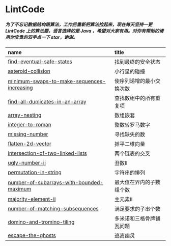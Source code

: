 # LintCode

##### 为了不忘记数据结构跟算法，工作后重新把算法捡起来，现在每天坚持一更 LintCode 上的算法题，语言选择的是 Java ，希望对大家有用。对你有帮助的请用你宝贵的双手点一下 star，谢谢。


| name                                                | title                                      |
| :-------------------------------------------------- | :----------------------------------------- |
| [find-eventual-safe-states](code/找到最终的安全状态.md)        | 找到最终的安全状态                      |
| [asteroid-collision](code/小行星的碰撞.md)                  | 小行星的碰撞                                     |
| [minimum-swaps-to-make-sequences-increasing](code/使序列递增的最小交换次数.md)                | 使序列递增的最小交换次数                                     |
| [find-all-duplicates-in-an-array](code/查找数组中的所有重复项.md)                | 查找数组中的所有重复项                                     |
| [array-nesting](code/数组嵌套.md)                | 数组嵌套                                     |
| [integer-to-roman](code/整数转罗马数字.md)                | 整数转罗马数字                                     |
| [missing-number](code/寻找缺失的数.md)                | 寻找缺失的数                                     |
| [flatten-2d-vector](code/摊平二维向量.md)                | 摊平二维向量                                     |
| [intersection-of-two-linked-lists](code/两个链表的交叉.md)                | 两个链表的交叉                                     |
| [ugly-number-ii](code/丑数II.md)                | 丑数II                                     |
| [permutation-in-string](code/字符串的排列.md)                | 字符串的排列                                     |
| [number-of-subarrays-with-bounded-maximum](code/最大值在界内的子数组个数.md)                | 最大值在界内的子数组个数                                     |
| [majority-element-ii](code/主元素II.md)                | 主元素II                                     |
| [number-of-matching-subsequences](code/满足要求的子串个数.md)                | 满足要求的子串个数                                     |
| [domino-and-tromino-tiling](code/多米诺和三格骨牌铺瓦问题.md)                | 多米诺和三格骨牌铺瓦问题                                     |
| [escape-the-ghosts](code/逃离幽灵.md)                | 逃离幽灵                                     |


